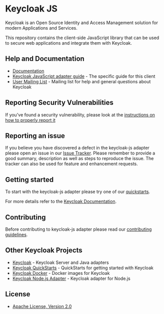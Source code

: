 # Keycloak JS

Keycloak is an Open Source Identity and Access Management solution for modern Applications and Services.

This repository contains the client-side JavaScript library that can be used to secure web applications and integrate them with Keycloak.

## Help and Documentation

* [Documentation](https://www.keycloak.org/documentation.html)
* [Keycloak JavaScript adapter guide](https://www.keycloak.org/securing-apps/javascript-adapter) - The specific guide for this client
* [User Mailing List](https://groups.google.com/g/keycloak-user) - Mailing list for help and general questions about Keycloak

## Reporting Security Vulnerabilities

If you've found a security vulnerability, please look at the [instructions on how to properly report it](http://www.keycloak.org/security.html)

## Reporting an issue

If you believe you have discovered a defect in the keycloak-js adapter please open an issue in our [Issue Tracker](https://github.com/keycloak/keycloak-js/issues).
Please remember to provide a good summary, description as well as steps to reproduce the issue.
The tracker can also be used for feature and enhancement requests.

## Getting started

To start with the keycloak-js adapter please try one of our [quickstarts](https://github.com/keycloak/keycloak-quickstarts).

For more details refer to the [Keycloak Documentation](https://www.keycloak.org/documentation.html).

## Contributing

Before contributing to keycloak-js adapter please read our [contributing guidelines](CONTRIBUTING.md).

## Other Keycloak Projects

* [Keycloak](https://github.com/keycloak/keycloak) - Keycloak Server and Java adapters
* [Keycloak QuickStarts](https://github.com/keycloak/keycloak-quickstarts) - QuickStarts for getting started with Keycloak
* [Keycloak Docker](https://github.com/keycloak/keycloak-containers) - Docker images for Keycloak
* [Keycloak Node.js Adapter](https://github.com/keycloak/keycloak-nodejs-connect) - Keycloak adapter for Node.js

## License

* [Apache License, Version 2.0](https://www.apache.org/licenses/LICENSE-2.0)
